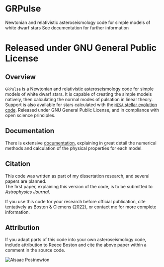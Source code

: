 # GRPulse
Newtonian and relativistic asteroseismology code for simple models of white dwarf stars
See documentation for further information

Released under GNU General Public License
=======

## Overview
`GRPulse` is a Newtonian and relativistic asteroseismology code for simple models of white dwarf stars.  It is capable of creating the simple models natively, then calculating the normal modes of pulsation in linear theory.  Support is also available for stars calculated with the [`MESA` stellar evolution code](http://mesa.sourceforge.net).   Released under GNU General Public License, and in compliance with open science principles.

## Documentation
There is extensive [documentation](https://github.com/rboston628/GRPulse/blob/master/documentation/documentation.pdf), explaining in great detail the numerical methods and calculation of the physical properties for each model.

## Citation
This code was written as part of my dissertation research, and several papers are planned.  
The first paper, explaining this version of the code, is to be submitted to *Astrophysics Journal*.

If you use this code for your research before official publication, cite tentatively as Boston & Clemens (2022), or contact me for more complete information.

## Attribution
If you adapt parts of this code into your own asteroseismology code, include attribution to Reece Boston and cite the above paper within a comment in the source code.

![Alsaac Postnewton](https://avatars.githubusercontent.com/u/52183986?s=400&u=7bbbafdd9277acc2c24fc2494f5df2ac2f472767&v=4)
